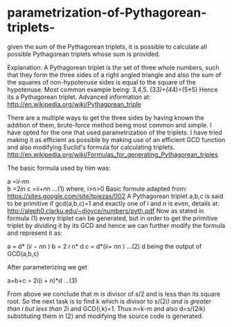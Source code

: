parametrization-of-Pythagorean-triplets-
========================================

given the sum of the Pythagorean triplets, it is possible to calculate all possible Pythagorean triplets whose sum is provided.

Explanation:
A Pythagorean triplet is the set of three whole numbers, such that they form the three sides of a right angled triangle and also the sum of the squares of non-hypotenuse sides is equal to the square of the hypotenuse. 
Most common example being: 3,4,5.
(3*3)+(4*4)=(5*5)
Hence its  a Pythagorean triplet. Advanced information at: http://en.wikipedia.org/wiki/Pythagorean_triple

There are a multiple ways to get the three sides by having known the addition of them, brute-force method being most common and simple. I have opted for the one that used parametrization of the triplets. I have tried making it as efficient as possible by making use of an efficient GCD function and also modifying Euclid's formula for calculating triplets. http://en.wikipedia.org/wiki/Formulas_for_generating_Pythagorean_triples

The basic formula used by him was:

a =i*i-n*n                                        
b =2*i*n
c =i*i+n*n
                                                                    ...(1)
where, i>n>0
Basic formule adapted from:
https://sites.google.com/site/tpiezas/002
A Pythagorean triplet a,b,c is said to be primitive if gcd(a,b,c)=1 and exactly one of i and n is even, details at: http://aleph0.clarku.edu/~djoyce/numbers/pyth.pdf
Now as stated in formula (1) every triplet can be generated, but in order to get the primitive triplet by dividing it by its GCD and hence we can further modify the formula and represent it as:

a = d* (i*i − n*n ) 
b = 2 *i* n* d
c = d*(i*i+ n*n ) 
                                                                 ...(2)
d being the output of GCD(a,b,c)

After parameterizing we get

a+b+c = 2*i*(i + n)*d                            ...(3)

From above we conclude that m is divisor of s/2 and is less than its square root.
So the next task is to find k which is divisor to s/(2*i) and is greater than i but less than 2*i and GCD(i,k)=1. Thus n=k-m and also d=s/(2*i*k) substituting them in (2) and modifying the source code is generated.
